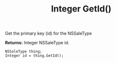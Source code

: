 ﻿---
uid: crmscript_ref_NSSaleType_GetId
title: Integer GetId()
intellisense: NSSaleType.GetId
keywords: NSSaleType, GetId
so.topic: reference
---

Get the primary key (id) for the NSSaleType

**Returns:** Integer NSSaleType id.

```crmscript
NSSaleType thing;
Integer id = thing.GetId();
```


